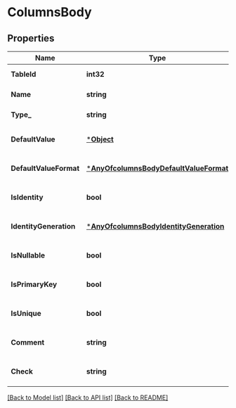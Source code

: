 # ColumnsBody

## Properties
Name | Type | Description | Notes
------------ | ------------- | ------------- | -------------
**TableId** | **int32** |  | [default to null]
**Name** | **string** |  | [default to null]
**Type_** | **string** |  | [default to null]
**DefaultValue** | [***Object**](.md) |  | [optional] [default to null]
**DefaultValueFormat** | [***AnyOfcolumnsBodyDefaultValueFormat**](AnyOfcolumnsBodyDefaultValueFormat.md) |  | [optional] [default to null]
**IsIdentity** | **bool** |  | [optional] [default to null]
**IdentityGeneration** | [***AnyOfcolumnsBodyIdentityGeneration**](AnyOfcolumnsBodyIdentityGeneration.md) |  | [optional] [default to null]
**IsNullable** | **bool** |  | [optional] [default to null]
**IsPrimaryKey** | **bool** |  | [optional] [default to null]
**IsUnique** | **bool** |  | [optional] [default to null]
**Comment** | **string** |  | [optional] [default to null]
**Check** | **string** |  | [optional] [default to null]

[[Back to Model list]](../README.md#documentation-for-models) [[Back to API list]](../README.md#documentation-for-api-endpoints) [[Back to README]](../README.md)

